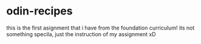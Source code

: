 # odin-recipes
this is the first asignment that i have from the foundation curriculum!
its not something specila, just the instruction of my assignment xD
